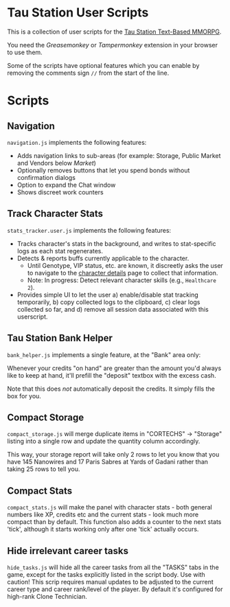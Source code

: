 # Tau Station User Scripts

This is a collection of user scripts for the [Tau Station Text-Based MMORPG](https://taustation.space/).

You need the *Greasemonkey* or *Tampermonkey* extension in your browser to
use them.

Some of the scripts have optional features which you can enable by removing
the comments sign `//` from the start of the line.

# Scripts

## Navigation

`navigation.js` implements the following features:

* Adds navigation links to sub-areas (for example: Storage, Public Market and Vendors below *Market*)
* Optionally removes buttons that let you spend bonds without confirmation dialogs
* Option to expand the Chat window
* Shows discreet work counters

## Track Character Stats

`stats_tracker.user.js` implements the following features:

* Tracks character's stats in the background, and writes to stat-specific logs as each stat regenerates.
* Detects & reports buffs currently applicable to the character.
   * Until Genotype, VIP status, etc. are known, it discreetly asks the user to navigate to the [character details](https://alpha.taustation.space/) page to collect that information.
   * Note: In progress: Detect relevant character skills (e.g., `Healthcare 2`).
* Provides simple UI to let the user a) enable/disable stat tracking temporarily, b) copy collected logs to the clipboard, c) clear logs collected so far, and d) remove all session data associated with this userscript.

## Tau Station Bank Helper

`bank_helper.js` implements a single feature, at the "Bank" area only:

Whenever your credits "on hand" are greater than the amount you'd always like to keep at hand, it'll prefill the "deposit" textbox with the excess cash.

Note that this does *not* automatically deposit the credits. It simply fills the box for you.

## Compact Storage

`compact_storage.js` will merge duplicate items in "CORTECHS" -> "Storage"
listing into a single row and update the quantity column accordingly.

This way, your storage report will take only 2 rows to let you know that
you have 145 Nanowires and 17 Paris Sabres at Yards of Gadani rather than
taking 25 rows to tell you.

## Compact Stats

`compact_stats.js` will make the panel with character stats - both general
numbers like XP, credits etc and the current stats - look much more compact
than by default. This function also adds a counter to the next stats 'tick',
although it starts working only after one 'tick' actually occurs.

## Hide irrelevant career tasks

`hide_tasks.js` will hide all the career tasks from all the "TASKS" tabs
in the game, except for the tasks explicitly listed in the script body.
Use with caution! This scrip requires manual updates to be adjusted to
the current career type and career rank/level of the player. By default it's
configured for high-rank Clone Technician.
